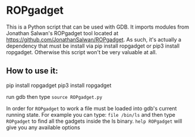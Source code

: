 # ROPgadget

This is a Python script that can be used with GDB. It imports modules from Jonathan Salwan's ROPgadget tool located at https://github.com/JonathanSalwan/ROPgadget. As such, it's actually a dependency that must be install via pip install ropgadget or pip3 install ropgadget. Otherwise this script won't be very valuable at all.

## How to use it:
pip install ropgadget
pip3 install ropgadget

run gdb then type ```source ROPgadget.py```

In order for ```ROPgadget``` to work a file must be loaded into gdb's current running state. For example you can type: ```file /bin/ls``` and then type ```ROPgadget``` to find all the gadgets inside the ls binary. ```help ROPgadget``` will give you any available options
